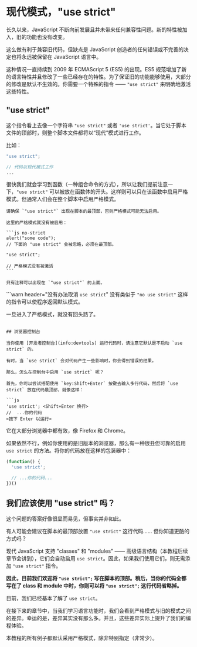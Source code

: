 # 现代模式，"use strict"

长久以来，JavaScript 不断向前发展且并未带来任何兼容性问题。新的特性被加入，旧的功能也没有改变。

这么做有利于兼容旧代码，但缺点是 JavaScript 创造者的任何错误或不完善的决定也将永远被保留在 JavaScript 语言中。

这种情况一直持续到 2009 年 ECMAScript 5 (ES5) 的出现。ES5 规范增加了新的语言特性并且修改了一些已经存在的特性。为了保证旧的功能能够使用，大部分的修改是默认不生效的。你需要一个特殊的指令 —— `"use strict"` 来明确地激活这些特性。

## "use strict"

这个指令看上去像一个字符串 `"use strict"` 或者 `'use strict'`。当它处于脚本文件的顶部时，则整个脚本文件都将以“现代”模式进行工作。

比如：

```js
"use strict";

// 代码以现代模式工作
...
```

很快我们就会学习到函数（一种组合命令的方式），所以让我们提前注意一下，`"use strict"` 可以被放在函数体的开头。这样则可以只在该函数中启用严格模式。但通常人们会在整个脚本中启用严格模式。

````warn header="确保 \"use strict\" 出现在最顶部"
请确保 `"use strict"` 出现在脚本的最顶部，否则严格模式可能无法启用。

这里的严格模式就没有被启用：

```js no-strict
alert("some code");
// 下面的 "use strict" 会被忽略，必须在最顶部。

"use strict";

// 严格模式没有被激活
```

只有注释可以出现在 `"use strict"` 的上面。
````

```warn header="没有办法取消 `use strict`"
没有类似于 `"no use strict"` 这样的指令可以使程序返回默认模式。

一旦进入了严格模式，就没有回头路了。
```

## 浏览器控制台

当你使用 [开发者控制台](info:devtools) 运行代码时，请注意它默认是不启动 `use strict` 的。

有时，当 `use strict` 会对代码产生一些影响时，你会得到错误的结果。

那么，怎么在控制台中启用 `use strict` 呢？

首先，你可以尝试搭配使用 `key:Shift+Enter` 按键去输入多行代码，然后将 `use strict` 放在代码最顶部，就像这样：

```js
'use strict'; <Shift+Enter 换行>
//  ...你的代码
<按下 Enter 以运行>
```

它在大部分浏览器中都有效，像 Firefox 和 Chrome。

如果依然不行，例如你使用的是旧版本的浏览器，那么有一种很丑但可靠的启用 `use strict` 的方法。将你的代码放在这样的包装器中：

```js
(function() {
  'use strict';

  // ...你的代码...
})()
```

## 我们应该使用 "use strict" 吗？

这个问题的答案好像很显而易见，但事实并非如此。

有人可能会建议在脚本的最顶部放置 `"use strict"` 这行代码…… 但你知道更酷的方式吗？

现代 JavaScript 支持 "classes" 和 "modules" —— 高级语言结构（本教程后续章节会讲到），它们会自动启用 `use strict`。因此，如果我们使用它们，则无需添加 `"use strict"` 指令。

**因此，目前我们欢迎将 `"use strict";` 写在脚本的顶部。稍后，当你的代码全都写在了 class 和 module 中时，你则可以将 `"use strict";` 这行代码省略掉。**

目前，我们已经基本了解了 `use strict`。

在接下来的章节中，当我们学习语言功能时，我们会看到严格模式与旧的模式之间的差异。幸运的是，差异其实没有那么多。并且，这些差异实际上提升了我们的编程体验。

本教程的所有例子都默认采用严格模式，除非特别指定（非常少）。
